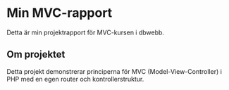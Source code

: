 # Min MVC-rapport

Detta är min projektrapport för MVC-kursen i dbwebb.

## Om projektet

Detta projekt demonstrerar principerna för MVC (Model-View-Controller) i PHP med en egen router och kontrollerstruktur.


